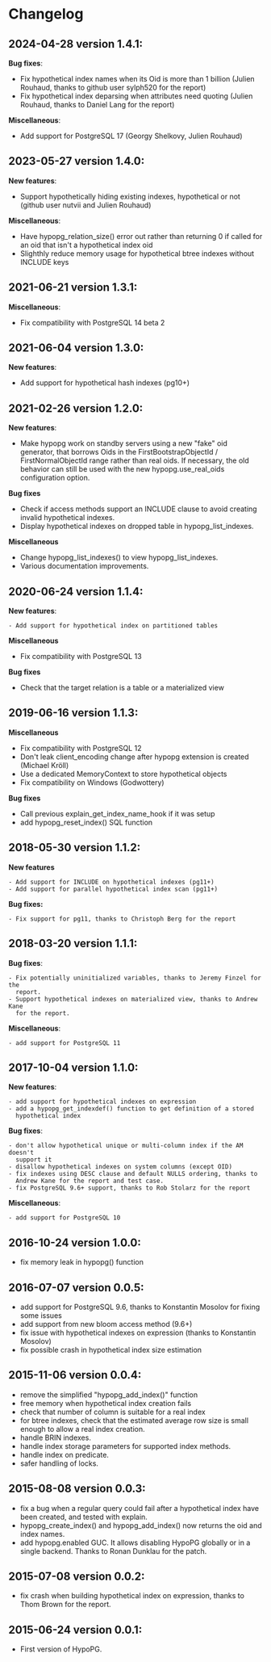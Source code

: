Changelog
=========

2024-04-28 version 1.4.1:
-------------------------

  **Bug fixes**:

  - Fix hypothetical index names when its Oid is more than 1 billion (Julien
    Rouhaud, thanks to github user sylph520 for the report)
  - Fix hypothetical index deparsing when attributes need quoting (Julien
    Rouhaud, thanks to Daniel Lang for the report)

  **Miscellaneous**:

  - Add support for PostgreSQL 17 (Georgy Shelkovy, Julien Rouhaud)

2023-05-27 version 1.4.0:
-------------------------

  **New features**:

  - Support hypothetically hiding existing indexes, hypothetical or not (github
    user nutvii and Julien Rouhaud)

  **Miscellaneous**:

  - Have hypopg_relation_size() error out rather than returning 0 if called for
    an oid that isn't a hypothetical index oid
  - Slighthly reduce memory usage for hypothetical btree indexes without
    INCLUDE keys

2021-06-21 version 1.3.1:
-------------------------

  **Miscellaneous**:

  - Fix compatibility with PostgreSQL 14 beta 2

2021-06-04 version 1.3.0:
-------------------------

  **New features**:

  - Add support for hypothetical hash indexes (pg10+)

2021-02-26 version 1.2.0:
-------------------------

  **New features**:

  - Make hypopg work on standby servers using a new "fake" oid generator, that
    borrows Oids in the FirstBootstrapObjectId / FirstNormalObjectId range
    rather than real oids.  If necessary, the old behavior can still be used
    with the new hypopg.use_real_oids configuration option.

  **Bug fixes**

  - Check if access methods support an INCLUDE clause to avoid creating invalid
    hypothetical indexes.
  - Display hypothetical indexes on dropped table in hypopg_list_indexes.

  **Miscellaneous**

  - Change hypopg_list_indexes() to view hypopg_list_indexes.
  - Various documentation improvements.

2020-06-24 version 1.1.4:
-------------------------

  **New features**:

    - Add support for hypothetical index on partitioned tables

  **Miscellaneous**

  - Fix compatibility with PostgreSQL 13

  **Bug fixes**

  - Check that the target relation is a table or a materialized view

2019-06-16 version 1.1.3:
-------------------------

  **Miscellaneous**

  - Fix compatibility with PostgreSQL 12
  - Don't leak client_encoding change after hypopg extension is created
    (Michael Kröll)
  - Use a dedicated MemoryContext to store hypothetical objects
  - Fix compatibility on Windows (Godwottery)

  **Bug fixes**

  - Call previous explain_get_index_name_hook if it was setup
  - add hypopg_reset_index() SQL function

2018-05-30 version 1.1.2:
-------------------------

  **New features**

    - Add support for INCLUDE on hypothetical indexes (pg11+)
    - Add support for parallel hypothetical index scan (pg11+)

  **Bug fixes:**

    - Fix support for pg11, thanks to Christoph Berg for the report

2018-03-20 version 1.1.1:
-------------------------

  **Bug fixes**:

    - Fix potentially uninitialized variables, thanks to Jeremy Finzel for the
      report.
    - Support hypothetical indexes on materialized view, thanks to Andrew Kane
      for the report.

  **Miscellaneous**:

    - add support for PostgreSQL 11

2017-10-04 version 1.1.0:
-------------------------

  **New features**:

    - add support for hypothetical indexes on expression
    - add a hypopg_get_indexdef() function to get definition of a stored
      hypothetical index

  **Bug fixes**:

    - don't allow hypothetical unique or multi-column index if the AM doesn't
      support it
    - disallow hypothetical indexes on system columns (except OID)
    - fix indexes using DESC clause and default NULLS ordering, thanks to
      Andrew Kane for the report and test case.
    - fix PostgreSQL 9.6+ support, thanks to Rob Stolarz for the report

  **Miscellaneous**:

    - add support for PostgreSQL 10

2016-10-24 version 1.0.0:
-------------------------

  - fix memory leak in hypopg() function

2016-07-07 version 0.0.5:
-------------------------

  - add support for PostgreSQL 9.6, thanks to Konstantin Mosolov for fixing some
    issues
  - add support from new bloom access method (9.6+)
  - fix issue with hypothetical indexes on expression (thanks to Konstantin
    Mosolov)
  - fix possible crash in hypothetical index size estimation

2015-11-06 version 0.0.4:
-------------------------

  - remove the simplified "hypopg_add_index()" function
  - free memory when hypothetical index creation fails
  - check that number of column is suitable for a real index
  - for btree indexes, check that the estimated average row size is small
    enough to allow a real index creation.
  - handle BRIN indexes.
  - handle index storage parameters for supported index methods.
  - handle index on predicate.
  - safer handling of locks.

2015-08-08 version 0.0.3:
-------------------------

  - fix a bug when a regular query could fail after a hypothetical index have
  been created, and tested with explain.
  - hypopg_create_index() and hypopg_add_index() now returns the oid and index
  names.
  - add hypopg.enabled GUC. It allows disabling HypoPG globally or in a single
  backend. Thanks to Ronan Dunklau for the patch.

2015-07-08 version 0.0.2:
-------------------------

  - fix crash when building hypothetical index on expression, thanks to Thom
  Brown for the report.

2015-06-24 version 0.0.1:
-------------------------

  - First version of HypoPG.
